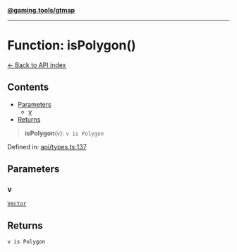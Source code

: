 [**@gaming.tools/gtmap**](README.md)

***

# Function: isPolygon()

[← Back to API index](./README.md)

## Contents

- [Parameters](#parameters)
  - [v](#v)
- [Returns](#returns)

> **isPolygon**(`v`): `v is Polygon`

Defined in: [api/types.ts:137](https://github.com/gamingtools/gt-map/blob/02ad961dd733041f2c6c39034ee7c302a553f45a/packages/gtmap/src/api/types.ts#L137)

## Parameters

### v

[`Vector`](TypeAlias.Vector.md)

## Returns

`v is Polygon`
